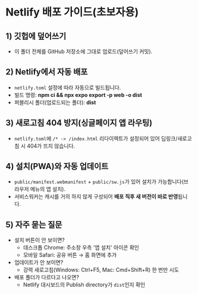 # Netlify 배포 가이드(초보자용)

## 1) 깃헙에 덮어쓰기
- 이 폴더 전체를 GitHub 저장소에 그대로 업로드(덮어쓰기 커밋).

## 2) Netlify에서 자동 배포
- `netlify.toml` 설정에 따라 자동으로 빌드됩니다.
- 빌드 명령: **npm ci && npx expo export -p web -o dist**
- 퍼블리시 폴더(업로드되는 폴더): **dist**

## 3) 새로고침 404 방지(싱글페이지 앱 라우팅)
- `netlify.toml`에 `/* -> /index.html` 리다이렉트가 설정되어 있어 딥링크/새로고침 시 404가 뜨지 않습니다.

## 4) 설치(PWA)와 자동 업데이트
- `public/manifest.webmanifest` + `public/sw.js`가 있어 설치가 가능합니다(브라우저 메뉴의 앱 설치).
- 서비스워커는 캐시를 거의 하지 않게 구성되어 **배포 직후 새 버전이 바로 반영**됩니다.

## 5) 자주 묻는 질문
- 설치 버튼이 안 보이면?
  - 데스크톱 Chrome: 주소창 우측 '앱 설치' 아이콘 확인
  - 모바일 Safari: 공유 버튼 → 홈 화면에 추가
- 업데이트가 안 보이면?
  - 강력 새로고침(Windows: Ctrl+F5, Mac: Cmd+Shift+R) 한 번만 시도
- 배포 폴더가 다르다고 나오면?
  - Netlify 대시보드의 Publish directory가 `dist`인지 확인
